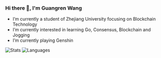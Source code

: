 ### Hi there 👋, I'm Guangren Wang

- I’m currently a student of Zhejiang University focusing on Blockchain Technology
- I’m currently interested in learning Go, Consensus, Blockchain and Jogging
- I’m currently playing Genshin

<!-- bg_color=60,f7b267,f25c54&text_color=fff&title_color=fff&icon_color=fff-->
![Stats](https://github-readme-stats.vercel.app/api?username=Grivn&include_all_commits=true&hide_border=true&theme=graywhite) 
![Languages](https://github-readme-stats.vercel.app/api/top-langs/?username=Grivn&&show_icons=true&hide_border=true&theme=graywhite&layout=compact&langs_count=8&exclude_repo=wxGo)
